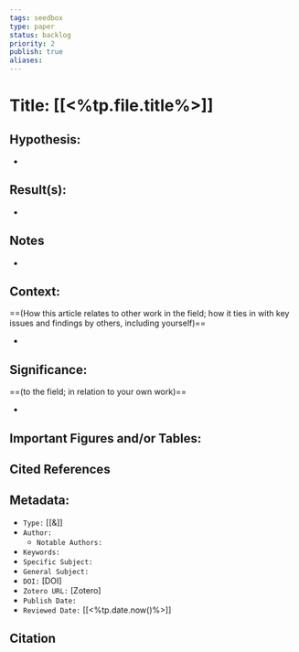 ```yaml
---
tags: seedbox
type: paper
status: backlog
priority: 2
publish: true
aliases: 
---
```


# Title: **[[<%tp.file.title%>]]**

## Hypothesis:

- 

## Result(s):

- 


## Notes

- 

## Context:

==(How this article relates to other work in the field; how it ties in with key issues and findings by others, including yourself)==

- 

## Significance:

==(to the field; in relation to your own work)==

- 

## Important Figures and/or Tables:


## Cited References 


## Metadata:

- `Type:` [[&]]
- `Author:` 
	- `Notable Authors:` 
- `Keywords:` 
- `Specific Subject:` 
- `General Subject:` 
- `DOI:` [DOI]
- `Zotero URL:` [Zotero]
- `Publish Date:` 
- `Reviewed Date:` [[<%tp.date.now()%>]]

## Citation

```latex

```
